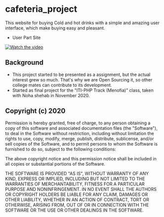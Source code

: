 # cafeteria_project
This website for buying Cold and hot drinks with a simple and amazing user interface, which make buying easy and pleasant.
* User Part Site

[![Watch the video](https://i.imgur.com/vKb2F1B.png)](https://recordit.co/WwK0lhi2i0)



## Background
* This project started to be presented as a assignment, but the actual interest grew so much. That's why we are Open Sourcing it, so other college mates can contribute to its development.
* Started as final project for the "ITI-PHP Track (Menofia)" class, taken with Noha shehab in November 2020.

## Copyright (c) 2020 

Permission is hereby granted, free of charge, to any person obtaining a copy
of this software and associated documentation files (the "Software"), to deal
in the Software without restriction, including without limitation the rights
to use, copy, modify, merge, publish, distribute, sublicense, and/or sell
copies of the Software, and to permit persons to whom the Software is
furnished to do so, subject to the following conditions:

The above copyright notice and this permission notice shall be included in all
copies or substantial portions of the Software.

THE SOFTWARE IS PROVIDED "AS IS", WITHOUT WARRANTY OF ANY KIND, EXPRESS OR
IMPLIED, INCLUDING BUT NOT LIMITED TO THE WARRANTIES OF MERCHANTABILITY,
FITNESS FOR A PARTICULAR PURPOSE AND NONINFRINGEMENT. IN NO EVENT SHALL THE
AUTHORS OR COPYRIGHT HOLDERS BE LIABLE FOR ANY CLAIM, DAMAGES OR OTHER
LIABILITY, WHETHER IN AN ACTION OF CONTRACT, TORT OR OTHERWISE, ARISING FROM,
OUT OF OR IN CONNECTION WITH THE SOFTWARE OR THE USE OR OTHER DEALINGS IN THE
SOFTWARE.
